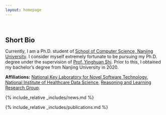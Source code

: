 ```yaml
---
layout: homepage
---
```


<h1 id="about-me"></h1>

<h2 style="margin: 60px 0px 10px;">Short Bio</h2>

Currently, I am a Ph.D. student of [School of Computer Science, Nanjing University](https://cs.nju.edu.cn/main.htm). I consider myself extremely fortunate to be pursuing my Ph.D. degree under the supervision of [Prof. Yinghuan Shi](https://cs.nju.edu.cn/shiyh/index.htm). Prior to this, I obtained my bachelor’s degree from Nanjing University in 2020.

<!-- My research interests primarily focus on machine learning and computer vision. More specifically, I am dedicated to developing efficient and robust learning methods for real-world vision applications. -->

**Affiliations:** [National Key Laboratory for Novel Software Technology](https://keysoftlab.nju.edu.cn/main.htm), [National Institute of Healthcare Data Science](https://hcdata.nju.edu.cn/), [Reasoning and Learning Research Group](https://cs.nju.edu.cn/rl/index.htm).

{% include_relative _includes/news.md %}

{% include_relative _includes/publications.md %}
